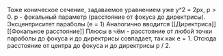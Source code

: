 Тоже коническое сечение, задаваемое уравнением уже y^2 = 2px, p > 0.
p - фокальный параметр (расстояние от фокуса до директрисы). Эксцентриситет параболы (e = 1) 
Аналогично вводится [[Директриса]]
[[Фокальное расстояние]]
Плюсы в чём - расстояние от любой точки параболы до фокуса и до директрисы совпадает, так как e = 1.
Отсюда расстояние от центра до фокуса и до директрисы p / 2.
